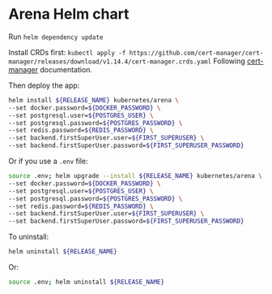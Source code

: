 # Arena Helm chart

Run `helm dependency update`

Install CRDs first: `kubectl apply -f https://github.com/cert-manager/cert-manager/releases/download/v1.14.4/cert-manager.crds.yaml`
Following [cert-manager](https://cert-manager.io/docs/installation/helm/#option-1-installing-crds-with-kubectl) documentation.

Then deploy the app:

```sh
helm install ${RELEASE_NAME} kubernetes/arena \
--set docker.password=${DOCKER_PASSWORD} \
--set postgresql.user=${POSTGRES_USER} \
--set postgresql.password=${POSTGRES_PASSWORD} \
--set redis.password=${REDIS_PASSWORD} \
--set backend.firstSuperUser.user=${FIRST_SUPERUSER} \
--set backend.firstSuperUser.password=${FIRST_SUPERUSER_PASSWORD}
```

Or if you use a `.env` file:

```sh
source .env; helm upgrade --install ${RELEASE_NAME} kubernetes/arena \
--set docker.password=${DOCKER_PASSWORD} \
--set postgresql.user=${POSTGRES_USER} \
--set postgresql.password=${POSTGRES_PASSWORD} \
--set redis.password=${REDIS_PASSWORD} \
--set backend.firstSuperUser.user=${FIRST_SUPERUSER} \
--set backend.firstSuperUser.password=${FIRST_SUPERUSER_PASSWORD}
```

To uninstall:

```sh
helm uninstall ${RELEASE_NAME}
```

Or:

```sh
source .env; helm uninstall ${RELEASE_NAME}
```
